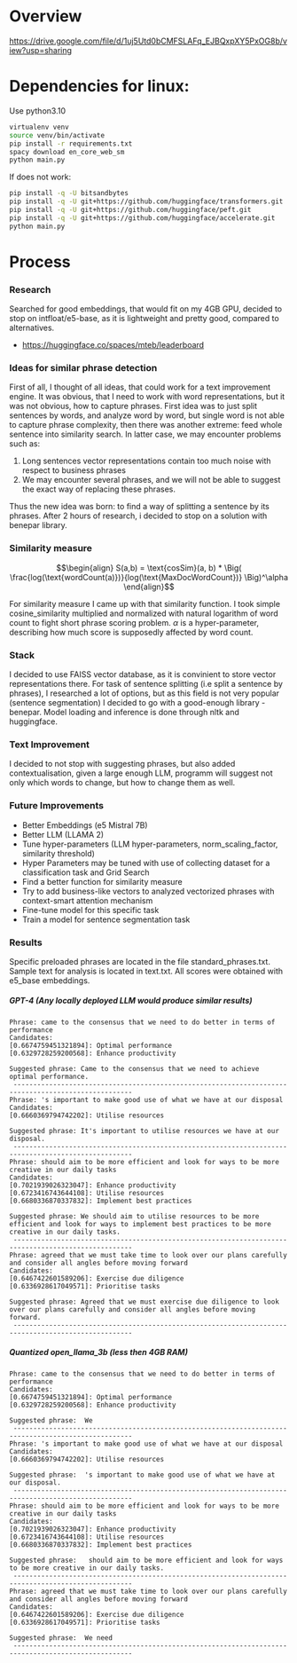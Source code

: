 # Overview 
https://drive.google.com/file/d/1uj5Utd0bCMFSLAFq_EJBQxpXY5PxOG8b/view?usp=sharing

# Dependencies for linux:
Use python3.10

```bash
virtualenv venv
source venv/bin/activate
pip install -r requirements.txt
spacy download en_core_web_sm
python main.py
```

If does not work:
```bash
pip install -q -U bitsandbytes
pip install -q -U git+https://github.com/huggingface/transformers.git 
pip install -q -U git+https://github.com/huggingface/peft.git
pip install -q -U git+https://github.com/huggingface/accelerate.git
python main.py
```

# Process
### Research
Searched for good embeddings, that would fit on my 4GB GPU, 
decided to stop on intfloat/e5-base, as it is lightweight and pretty good, compared to alternatives.
- https://huggingface.co/spaces/mteb/leaderboard

### Ideas for similar phrase detection
First of all, I thought of all ideas, that could work for a text
improvement engine. It was obvious, that I need to work with word representations,
but it was not obvious, how to capture phrases. First idea was to just split
sentences by words, and analyze word by word, but single word is not able to 
capture phrase complexity, then there was another extreme: feed whole sentence into
similarity search. In latter case, we may encounter problems such as:
1) Long sentences vector representations contain too much noise with respect to business phrases
2) We may encounter several phrases, and we will not be able to suggest the exact way of replacing these phrases.


Thus the new idea was born: to find a way of splitting a sentence by its phrases. After 2 hours
of research, i decided to stop on a solution with benepar library.

### Similarity measure
```math
\begin{align}
S(a,b) = \text{cosSim}(a, b) * \Big( \frac{log(\text{wordCount(a)})}{log(\text{MaxDocWordCount})} \Big)^\alpha
\end{align}
```

For similarity measure I came up with that similarity function. I took simple cosine_similarity multiplied and normalized 
with natural logarithm of word count to fight short phrase scoring problem. $\alpha$ is a hyper-parameter,
describing how much score is supposedly affected by word count.

### Stack
I decided to use FAISS vector database, as it is convinient
to store vector representations there. For task of sentence splitting (i.e split a sentence
by phrases), I researched a lot of options, but as this field is 
not very popular (sentence segmentation) I decided to go with a good-enough library - benepar.
Model loading and inference is done through nltk and huggingface.

### Text Improvement
I decided to not stop with suggesting phrases, but also added contextualisation,
given a large enough LLM, programm will suggest not only which words to change, but
how to change them as well.

### Future Improvements
- Better Embeddings (e5 Mistral 7B)
- Better LLM (LLAMA 2)
- Tune hyper-parameters (LLM hyper-parameters, norm_scaling_factor, similarity threshold)
- Hyper Parameters may be tuned with use of collecting dataset for a classification task and Grid Search
- Find a better function for similarity measure
- Try to add business-like vectors to analyzed vectorized phrases with context-smart attention mechanism
- Fine-tune model for this specific task
- Train a model for sentence segmentation task

### Results
Specific preloaded phrases are located in the file standard_phrases.txt. Sample text for
analysis is located in text.txt. All scores were obtained with e5_base embeddings.

##### GPT-4 (Any locally deployed LLM would produce similar results)
```commandline
Phrase: came to the consensus that we need to do better in terms of performance
Candidates:
[0.6674759451321894]: Optimal performance
[0.6329728259200568]: Enhance productivity

Suggested phrase: Came to the consensus that we need to achieve optimal performance.
 ----------------------------------------------------------------------------------------------------
Phrase: 's important to make good use of what we have at our disposal
Candidates:
[0.6660369794742202]: Utilise resources

Suggested phrase: It's important to utilise resources we have at our disposal.
 ----------------------------------------------------------------------------------------------------
Phrase: should aim to be more efficient and look for ways to be more creative in our daily tasks
Candidates:
[0.7021939026323047]: Enhance productivity
[0.6723416743644108]: Utilise resources
[0.6680336870337832]: Implement best practices

Suggested phrase: We should aim to utilise resources to be more efficient and look for ways to implement best practices to be more creative in our daily tasks.
 ----------------------------------------------------------------------------------------------------
Phrase: agreed that we must take time to look over our plans carefully and consider all angles before moving forward
Candidates:
[0.6467422601589206]: Exercise due diligence
[0.6336928617049571]: Prioritise tasks

Suggested phrase: Agreed that we must exercise due diligence to look over our plans carefully and consider all angles before moving forward.
 ----------------------------------------------------------------------------------------------------
```

##### Quantized open_llama_3b (less then 4GB RAM)
```commandline
Phrase: came to the consensus that we need to do better in terms of performance
Candidates:
[0.6674759451321894]: Optimal performance
[0.6329728259200568]: Enhance productivity

Suggested phrase:  We
 ----------------------------------------------------------------------------------------------------
Phrase: 's important to make good use of what we have at our disposal
Candidates:
[0.6660369794742202]: Utilise resources

Suggested phrase:  's important to make good use of what we have at our disposal.
 ----------------------------------------------------------------------------------------------------
Phrase: should aim to be more efficient and look for ways to be more creative in our daily tasks
Candidates:
[0.7021939026323047]: Enhance productivity
[0.6723416743644108]: Utilise resources
[0.6680336870337832]: Implement best practices

Suggested phrase:   should aim to be more efficient and look for ways to be more creative in our daily tasks.
 ----------------------------------------------------------------------------------------------------
Phrase: agreed that we must take time to look over our plans carefully and consider all angles before moving forward
Candidates:
[0.6467422601589206]: Exercise due diligence
[0.6336928617049571]: Prioritise tasks

Suggested phrase:  We need
 ----------------------------------------------------------------------------------------------------
```

